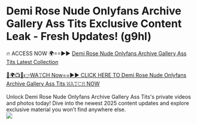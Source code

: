# Demi Rose Nude Onlyfans Archive Gallery Ass Tits Exclusive Content Leak - Fresh Updates! (g9hl)

🔥 ACCESS NOW 🌍==►► <a href="https://tinyurl.com/kvy9nzfs" rel="nofollow">Demi Rose Nude Onlyfans Archive Gallery Ass Tits Latest Collection</a>
<br><br>
[🔴🌍📺📱👉WA𝚃CH Now==►► CLICK HERE TO Demi Rose Nude Onlyfans Archive Gallery Ass Tits 𝚆𝙰𝚃𝙲𝙷 NOW](https://tinyurl.com/kvy9nzfs)
<br><br>
Unlock Demi Rose Nude Onlyfans Archive Gallery Ass Tits's private videos and photos today! Dive into the newest 2025 content updates and explore exclusive material you won’t find anywhere else.
<br>
<a href="https://tinyurl.com/kvy9nzfs" rel="nofollow" data-target="animated-image.originalLink"><img src="https://camo.githubusercontent.com/8a4f000d20f83aca3bf7ec5f350d767afa0574a8a352519fd8cfa583a6f93a33/68747470733a2f2f692e696d6775722e636f6d2f644a486b345a712e676966" data-canonical-src="https://i.imgur.com/dJHk4Zq.gif" style="max-width: 100%; display: inline-block;" data-target="animated-image.originalImage"></a>
<br>
